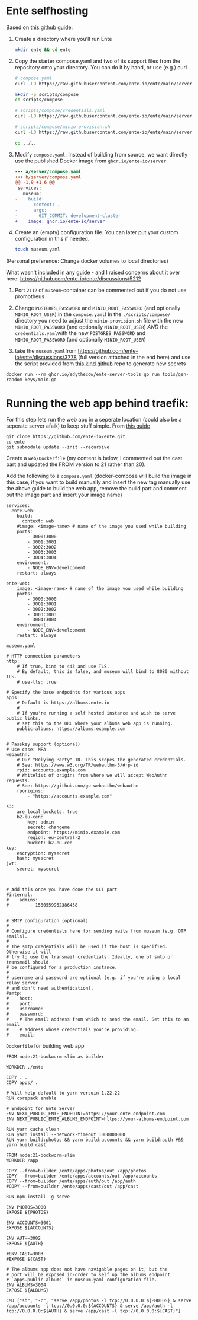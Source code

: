 # Ente selfhosting
Based on [this github guide](https://github.com/ente-io/ente/blob/main/server/docs/docker.md):

1. Create a directory where you'll run Ente

    ```sh
    mkdir ente && cd ente
    ```

2. Copy the starter compose.yaml and two of its support files from the
   repository onto your directory. You can do it by hand, or use (e.g.) curl

    ```sh
    # compose.yaml
    curl -LO https://raw.githubusercontent.com/ente-io/ente/main/server/compose.yaml

    mkdir -p scripts/compose
    cd scripts/compose

    # scripts/compose/credentials.yaml
    curl -LO https://raw.githubusercontent.com/ente-io/ente/main/server/scripts/compose/credentials.yaml

    # scripts/compose/minio-provision.sh
    curl -LO https://raw.githubusercontent.com/ente-io/ente/main/server/scripts/compose/minio-provision.sh

    cd ../..
    ```

3. Modify `compose.yaml`. Instead of building from source, we want directly use
   the published Docker image from `ghcr.io/ente-io/server`

    ```diff
    --- a/server/compose.yaml
    +++ b/server/compose.yaml
    @@ -1,9 +1,6 @@
     services:
       museum:
    -    build:
    -      context: .
    -      args:
    -        GIT_COMMIT: development-cluster
    +    image: ghcr.io/ente-io/server
    ```

4. Create an (empty) configuration file. You can later put your custom
   configuration in this if needed.

    ```sh
    touch museum.yaml
    ```

(Personal preference: Change docker volumes to local directories)

What wasn't included in any guide - and I raised concerns about it over here: https://github.com/ente-io/ente/discussions/5212 

1. Port `2112` of `museum`-container can be commented out if you do not use promotheus

2. Change `POSTGRES_PASSWORD` and `MINIO_ROOT_PASSWORD` (and optionally `MINIO_ROOT_USER`) in the `compose.yaml`!
In the `./scripts/compose/` directory you need to adjust the `minio-provision.sh` file with the new `MINIO_ROOT_PASSWORD` (and optionally `MINIO_ROOT_USER`) *AND* the `credentials.yaml`with the new `POSTGRES_PASSWORD` and `MINIO_ROOT_PASSWORD` (and optionally `MINIO_ROOT_USER`)

3. take the `museum.yaml`from https://github.com/ente-io/ente/discussions/3778 (full version attached in the end here) and use the script provided from [this kind github](https://github.com/EdyTheCow/ente-selfhost) repo to generate new secrets
```
docker run --rm ghcr.io/edythecow/ente-server-tools go run tools/gen-random-keys/main.go
```

# Running the web app behind traefik:
For this step lets run the web app in a seperate location (could also be a seperate server afaik) to keep stuff simple. From [this guide](https://help.ente.io/self-hosting/guides/web-app)
```
git clone https://github.com/ente-io/ente.git
cd ente
git submodule update --init --recursive
```
Create a `web/Dockerfile` (my content is below, I commented out the cast part and updated the FROM version to 21 rather than 20).

Add the following to a `compose.yaml` (docker-compose will build the image in this case, if you want to build manually and insert the new tag manually use the above guide to build the web app, remove the build part and comment out the image part and insert your image name)

```
services:
  ente-web:
    build:
      context: web
    #image: <image-name> # name of the image you used while building
    ports:
        - 3000:3000
        - 3001:3001
        - 3002:3002
        - 3003:3003
        - 3004:3004
    environment:
        - NODE_ENV=development
    restart: always

```

```
ente-web:
    image: <image-name> # name of the image you used while building
    ports:
        - 3000:3000
        - 3001:3001
        - 3002:3002
        - 3003:3003
        - 3004:3004
    environment:
        - NODE_ENV=development
    restart: always
```


`museum.yaml`
```
# HTTP connection parameters
http:
    # If true, bind to 443 and use TLS.
    # By default, this is false, and museum will bind to 8080 without TLS.
    # use-tls: true

# Specify the base endpoints for various apps
apps:
    # Default is https://albums.ente.io
    #
    # If you're running a self hosted instance and wish to serve public links,
    # set this to the URL where your albums web app is running.
    public-albums: https://albums.example.com


# Passkey support (optional)
# Use case: MFA
webauthn:
    # Our "Relying Party" ID. This scopes the generated credentials.
    # See: https://www.w3.org/TR/webauthn-3/#rp-id
    rpid: accounts.example.com
    # Whitelist of origins from where we will accept WebAuthn requests.
    # See: https://github.com/go-webauthn/webauthn
    rporigins:
        - "https://accounts.example.com"

s3:
    are_local_buckets: true
    b2-eu-cen:
        key: admin
        secret: changeme
        endpoint: https://minio.example.com
        region: eu-central-2
        bucket: b2-eu-cen
key:
    encryption: mysecret
    hash: mysecret
jwt:
    secret: mysecret



# Add this once you have done the CLI part
#internal:
#    admins:
#        - 1580559962386438


# SMTP configuration (optional)
#
# Configure credentials here for sending mails from museum (e.g. OTP emails).
#
# The smtp credentials will be used if the host is specified. Otherwise it will
# try to use the transmail credentials. Ideally, one of smtp or transmail should
# be configured for a production instance.
#
# username and password are optional (e.g. if you're using a local relay server
# and don't need authentication).
#smtp:
#    host: 
#    port: 
#    username: 
#    password: 
#    # The email address from which to send the email. Set this to an email
#    # address whose credentials you're providing.
#    email: 
```
`Dockerfile` for building web app
```
FROM node:21-bookworm-slim as builder

WORKDIR ./ente

COPY . .
COPY apps/ .

# Will help default to yarn versoin 1.22.22
RUN corepack enable

# Endpoint for Ente Server
ENV NEXT_PUBLIC_ENTE_ENDPOINT=https://your-ente-endpoint.com
ENV NEXT_PUBLIC_ENTE_ALBUMS_ENDPOINT=https://your-albums-endpoint.com

RUN yarn cache clean
RUN yarn install --network-timeout 1000000000
RUN yarn build:photos && yarn build:accounts && yarn build:auth #&& yarn build:cast

FROM node:21-bookworm-slim
WORKDIR /app

COPY --from=builder /ente/apps/photos/out /app/photos
COPY --from=builder /ente/apps/accounts/out /app/accounts
COPY --from=builder /ente/apps/auth/out /app/auth
#COPY --from=builder /ente/apps/cast/out /app/cast

RUN npm install -g serve

ENV PHOTOS=3000
EXPOSE ${PHOTOS}

ENV ACCOUNTS=3001
EXPOSE ${ACCOUNTS}

ENV AUTH=3002
EXPOSE ${AUTH}

#ENV CAST=3003
#EXPOSE ${CAST}

# The albums app does not have navigable pages on it, but the
# port will be exposed in-order to self up the albums endpoint
# `apps.public-albums` in museum.yaml configuration file.
ENV ALBUMS=3004
EXPOSE ${ALBUMS}

CMD ["sh", "-c", "serve /app/photos -l tcp://0.0.0.0:${PHOTOS} & serve /app/accounts -l tcp://0.0.0.0:${ACCOUNTS} & serve /app/auth -l tcp://0.0.0.0:${AUTH} & serve /app/cast -l tcp://0.0.0.0:${CAST}"]
```
